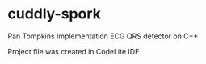 # cuddly-spork

Pan Tompkins Implementation ECG QRS detector on C++

Project file was created in CodeLite IDE
